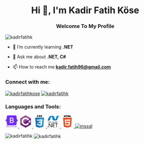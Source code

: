 <h1 align="center">Hi 👋, I'm Kadir Fatih Köse</h1>
<h3 align="center">Welcome To My Profile</h3>

<p align="left"> <img src="https://komarev.com/ghpvc/?username=kadirfatihk&label=Profile%20views&color=0e75b6&style=flat" alt="kadirfatihk" /> </p>

- 🌱 I’m currently learning **.NET**

- 💬 Ask me about **.NET, C#**

- 📫 How to reach me **kadir.fatih96@gmail.com**

<h3 align="left">Connect with me:</h3>
<p align="left">
<a href="https://linkedin.com/in/kadirfatihkose" target="blank"><img align="center" src="https://raw.githubusercontent.com/rahuldkjain/github-profile-readme-generator/master/src/images/icons/Social/linked-in-alt.svg" alt="kadirfatihkose" height="30" width="40" /></a>
<a href="https://instagram.com/kadirfatihk" target="blank"><img align="center" src="https://raw.githubusercontent.com/rahuldkjain/github-profile-readme-generator/master/src/images/icons/Social/instagram.svg" alt="kadirfatihk" height="30" width="40" /></a>
</p>

<h3 align="left">Languages and Tools:</h3>
<p align="left"> <a href="https://getbootstrap.com" target="_blank" rel="noreferrer"> <img src="https://raw.githubusercontent.com/devicons/devicon/master/icons/bootstrap/bootstrap-plain-wordmark.svg" alt="bootstrap" width="40" height="40"/> </a> <a href="https://www.w3schools.com/cs/" target="_blank" rel="noreferrer"> <img src="https://raw.githubusercontent.com/devicons/devicon/master/icons/csharp/csharp-original.svg" alt="csharp" width="40" height="40"/> </a> <a href="https://www.w3schools.com/css/" target="_blank" rel="noreferrer"> <img src="https://raw.githubusercontent.com/devicons/devicon/master/icons/css3/css3-original-wordmark.svg" alt="css3" width="40" height="40"/> </a> <a href="https://dotnet.microsoft.com/" target="_blank" rel="noreferrer"> <img src="https://raw.githubusercontent.com/devicons/devicon/master/icons/dot-net/dot-net-original-wordmark.svg" alt="dotnet" width="40" height="40"/> </a> <a href="https://www.w3.org/html/" target="_blank" rel="noreferrer"> <img src="https://raw.githubusercontent.com/devicons/devicon/master/icons/html5/html5-original-wordmark.svg" alt="html5" width="40" height="40"/> </a> <a href="https://www.microsoft.com/en-us/sql-server" target="_blank" rel="noreferrer"> <img src="https://www.svgrepo.com/show/303229/microsoft-sql-server-logo.svg" alt="mssql" width="40" height="40"/> </a> </p>

<p><img align="left" src="https://github-readme-stats.vercel.app/api/top-langs?username=kadirfatihk&show_icons=true&locale=en&layout=compact" alt="kadirfatihk" /></p>

<p>&nbsp;<img align="center" src="https://github-readme-stats.vercel.app/api?username=kadirfatihk&show_icons=true&locale=en" alt="kadirfatihk" /></p>
